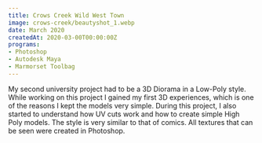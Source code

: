 ```yaml
---
title: Crows Creek Wild West Town
image: crows-creek/beautyshot_1.webp
date: March 2020
createdAt: 2020-03-00T00:00:00Z
programs:
- Photoshop
- Autodesk Maya
- Marmorset Toolbag
---
```


My second university project had to be a 3D Diorama in a Low-Poly style.
While working on this project I gained my first 3D experiences, which is one of the reasons I kept the models very simple.
During this project, I also started to understand how UV cuts work and how to create simple High Poly models.
The style is very similar to that of comics. All textures that can be seen were created in Photoshop.

<view-on-link href="https://www.artstation.com/artwork/KaXPqW" icon="fab fa-artstation" name="ArtStation" color="#00AFEB"></view-on-link>

<asset-image src="crows-creek/beautyshot_1.webp" alt="Beautyshot 1"></asset-image>
<asset-image src="crows-creek/beautyshot_2.webp" alt="Beautyshot 2"></asset-image>
<asset-image src="crows-creek/beautyshot_3.webp" alt="Beautyshot 3"></asset-image>
<asset-image src="crows-creek/beautyshot_4.webp" alt="Beautyshot 4"></asset-image>
<asset-image src="crows-creek/beautyshot_5.webp" alt="Beautyshot 5"></asset-image>

